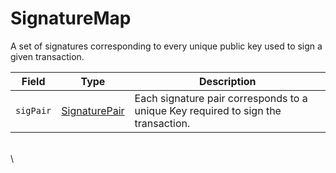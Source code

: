 # SignatureMap

A set of signatures corresponding to every unique public key used to sign a given transaction.

| Field     | Type                                                                                                                                             | Description                                                                       |
| --------- | ------------------------------------------------------------------------------------------------------------------------------------------------ | --------------------------------------------------------------------------------- |
| `sigPair` | ​[SignaturePair](https://github.com/theekrystallee/hedera-style-guide/blob/sdk-v1/deprecated/hedera-api/basic-types/broken-reference/README.md)​ | Each signature pair corresponds to a unique Key required to sign the transaction. |

\
\\
